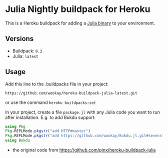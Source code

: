 # Julia Nightly buildpack for Heroku

This is a Heroku buildpack for adding a [Julia binary][1] to your environment.

## Versions

* Buildpack: `0.2`
* Julia: `latest`

## Usage

Add this line to the .buildpacks file in your project:

`https://github.com/wookay/heroku-buildpack-julia-latest.git`

or use the command `heroku buildpacks:set`

In your project, create a file `package.jl` with any
Julia code you want to run after installation.
E.g. to add Bukdu support:
```julia
using Pkg
Pkg.REPLMode.pkgstr("add HTTP#master")
Pkg.REPLMode.pkgstr("add https://github.com/wookay/Bukdu.jl.git#sevenstars")
using Bukdu
```


* the original code from https://github.com/pinx/heroku-buildpack-julia

[1]: https://julialang.org
